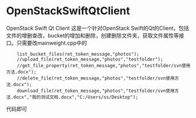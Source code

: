 # OpenStackSwiftQtClient
OpenStack Swift Qt  Client
这是一个针对OpenStack Swift的Qt的Client，包括文件的增删查改，bucket的增加和删除，创建删除文件夹，获取文件属性等接口。只需要改mainweight.cpp中的

```
    list_bucket_files(ret_token_message,"photos");
    //upload_file(ret_token_message,"photos","testfolder");
    //get_file_property(ret_token_message,"photos","testfolder/svn使用方法.docx");
    //delete_file(ret_token_message,"photos","testfolder/svn使用方法.docx");
    download_file(ret_token_message,"photos","testfolder/svn使用方法.docx","我的测试文档.docx","C:/Users/ss/Desktop");
```


代码即可
